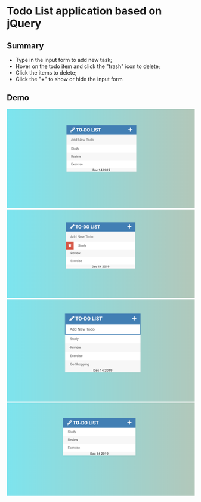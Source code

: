 # Todo List application based on jQuery

## Summary
* Type in the input form to add new task;
* Hover on the todo item and click the "trash" icon to delete;
* Click the items to delete;
* Click the "+" to show or hide the input form

## Demo 
![Demo](https://github.com/SKZhao97/Frontend_study/blob/master/ToDoList/demo/demo1.png)
![Demo](https://github.com/SKZhao97/Frontend_study/blob/master/ToDoList/demo/demo2.png)
![Demo](https://github.com/SKZhao97/Frontend_study/blob/master/ToDoList/demo/demo4.png)
![Demo](https://github.com/SKZhao97/Frontend_study/blob/master/ToDoList/demo/demo3.png)
